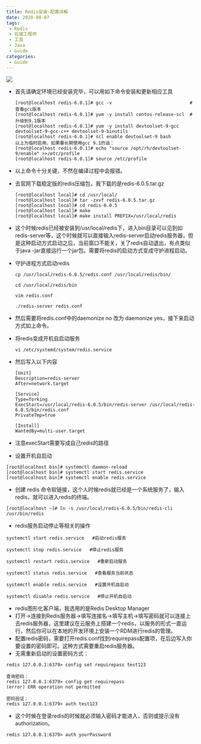 ```yaml
---
title: Redis安装-配置详解
date: 2020-08-07
tags:
 - Redis
 - 后端工程师
 - 工具
 - Java
 - Guide
categories:
 - Guide
---
```


![](https://img.hacpai.com/bing/20180725.jpg?imageView2/1/w/960/h/540/interlace/1/q/100)

* 首先请确定环境已经安装完毕，可以用如下命令安装和更新相应工具

   ```
   [root@localhost redis-6.0.1]# gcc -v                             # 查看gcc版本
   [root@localhost redis-6.0.1]# yum -y install centos-release-scl  # 升级到9.1版本
   [root@localhost redis-6.0.1]# yum -y install devtoolset-9-gcc devtoolset-9-gcc-c++ devtoolset-9-binutils
   [root@localhost redis-6.0.1]# scl enable devtoolset-9 bash
   以上为临时启用，如果要长期使用gcc 9.1的话：
   [root@localhost redis-6.0.1]# echo "source /opt/rh/devtoolset-9/enable" >>/etc/profile
   [root@localhost redis-6.0.1]# source /etc/profile
   ```

* 以上命令十分关键，不然在编译过程中会报错。
* 去官网下载稳定版的redis压缩包，我下载的是redis-6.0.5.tar.gz

   ```
   [root@localhost local]# cd /usr/local/
   [root@localhost local]# tar -zxvf redis-6.0.5.tar.gz
   [root@localhost local]# cd redis-6.0.5
   [root@localhost local]# make
   [root@localhost local]# make install PREFIX=/usr/local/redis
   ```

* 这个时候redis已经被安装到/usr/local/redis下，进入bin目录可以见到如redis-server等，这个时候就可以直接输入redis-server启动redis服务器，但是这种启动方式启动之后，当前窗口不能关，关了redis自动退出，有点类似于java -jar直接运行一个jar包。需要将redis的启动方式变成守护进程启动。
* 守护进程方式启动redis

   ```
   cp /usr/local/redis-6.0.5/redis.conf /usr/local/redis/bin/

   cd /usr/local/redis/bin

   vim redis.conf

   ./redis-server redis.conf
   ```

* 然后需要将redis.conf中的daemonize no 改为 daemonize yes，接下来启动方式如上命令。
* 将redis变成开机自启动服务
   ```
   vi /etc/systemd/system/redis.service
   ```

* 然后写入以下内容
   ```
   [Unit]
   Description=redis-server
   After=network.target

   [Service]
   Type=forking
   ExecStart=/usr/local/redis-6.0.5/bin/redis-server /usr/local/redis-6.0.5/bin/redis.conf
   PrivateTmp=true

   [Install]
   WantedBy=multi-user.target
   ```
* 注意execStart需要写成自己redis的路径
* 设置开机自启动
```
[root@localhost bin]# systemctl daemon-reload
[root@localhost bin]# systemctl start redis.service
[root@localhost bin]# systemctl enable redis.service
```

* 创建 redis 命令软链接，这个人时候redis就已经是一个系统服务了，输入redis，就可以进入redis的终端。
```
[root@localhost ~]# ln -s /usr/local/redis-6.0.5/bin/redis-cli /usr/bin/redis
```
* redis服务启动停止等相关的操作
```
systemctl start redis.service   #启动redis服务

systemctl stop redis.service   #停止redis服务

systemctl restart redis.service   #重新启动服务

systemctl status redis.service   #查看服务当前状态

systemctl enable redis.service   #设置开机自启动

systemctl disable redis.service   #停止开机自启动
```

* redis图形化客户端，我选用的是Redis Desktop Manager
* 打开->连接到Redis服务器->填写连接名->填写主机->填写密码就可以连接上去redis服务器，这里建议在云服务上搭建一个redis，以服务的形式一直运行，然后你可以在本地的开发环境上安装一个RDM进行redis的管理。
* 配置redis密码，需要打开redis.conf找到requirepass配置项，在后边写入你要设置的密码即可。这种方式需要重启redis服务器。
* 无需重新启动的设置密码方式：
```
redis 127.0.0.1:6379> config set requirepass test123

查询密码：
redis 127.0.0.1:6379> config get requirepass
(error) ERR operation not permitted

密码验证：
redis 127.0.0.1:6379> auth test123
```
* 这个时候在登录redis的时候就必须输入密码才能进入，否则或提示没有authorization。
```
redis 127.0.0.1:6379> auth yourPassword
```
